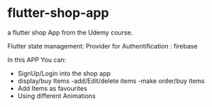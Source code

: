 # flutter-shop-app
a flutter shop App from the Udemy course.
 
Flutter state management: Provider 
for Authentification : firebase

In this APP You can: 

- SignUp/Login into the shop app
- display/buy Items 
-add/Edit/delete items 
-make order/buy items 
- Add Items as favourites
- Using different Animations


